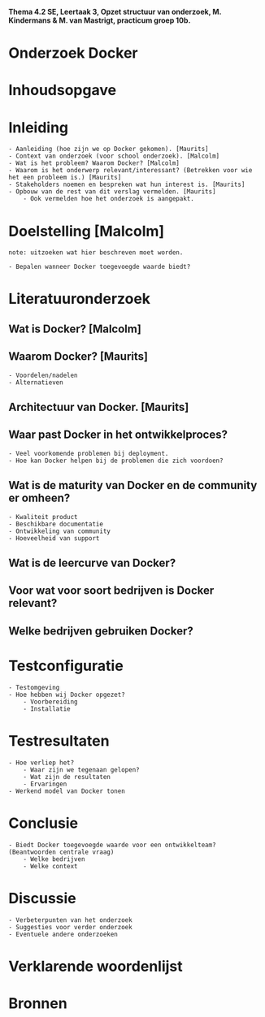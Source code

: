 __Thema 4.2 SE, Leertaak 3, Opzet structuur van onderzoek, M. Kindermans & M. van Mastrigt, practicum groep 10b.__

# Onderzoek Docker

# Inhoudsopgave

# Inleiding
	- Aanleiding (hoe zijn we op Docker gekomen). [Maurits]
	- Context van onderzoek (voor school onderzoek). [Malcolm]
	- Wat is het probleem? Waarom Docker? [Malcolm]
	- Waarom is het onderwerp relevant/interessant? (Betrekken voor wie het een probleem is.) [Maurits]
	- Stakeholders noemen en bespreken wat hun interest is. [Maurits]
	- Opbouw van de rest van dit verslag vermelden. [Maurits]
		- Ook vermelden hoe het onderzoek is aangepakt.

# Doelstelling [Malcolm]
`note: uitzoeken wat hier beschreven moet worden.`

	- Bepalen wanneer Docker toegevoegde waarde biedt?

# Literatuuronderzoek
## Wat is Docker? [Malcolm]
## Waarom Docker? [Maurits]
	- Voordelen/nadelen
	- Alternatieven

## Architectuur van Docker. [Maurits]

## Waar past Docker in het ontwikkelproces?
	- Veel voorkomende problemen bij deployment.
	- Hoe kan Docker helpen bij de problemen die zich voordoen?
## Wat is de maturity van Docker en de community er omheen?
	- Kwaliteit product
	- Beschikbare documentatie
	- Ontwikkeling van community
	- Hoeveelheid van support
## Wat is de leercurve van Docker?
## Voor wat voor soort bedrijven is Docker relevant?
## Welke bedrijven gebruiken Docker?

# Testconfiguratie
	- Testomgeving
	- Hoe hebben wij Docker opgezet?
		- Voorbereiding
		- Installatie

# Testresultaten
	- Hoe verliep het?
		- Waar zijn we tegenaan gelopen?
		- Wat zijn de resultaten
		- Ervaringen
	- Werkend model van Docker tonen

# Conclusie
	- Biedt Docker toegevoegde waarde voor een ontwikkelteam? (Beantwoorden centrale vraag)
		- Welke bedrijven
		- Welke context

# Discussie
	- Verbeterpunten van het onderzoek
	- Suggesties voor verder onderzoek
	- Eventuele andere onderzoeken

# Verklarende woordenlijst

# Bronnen
